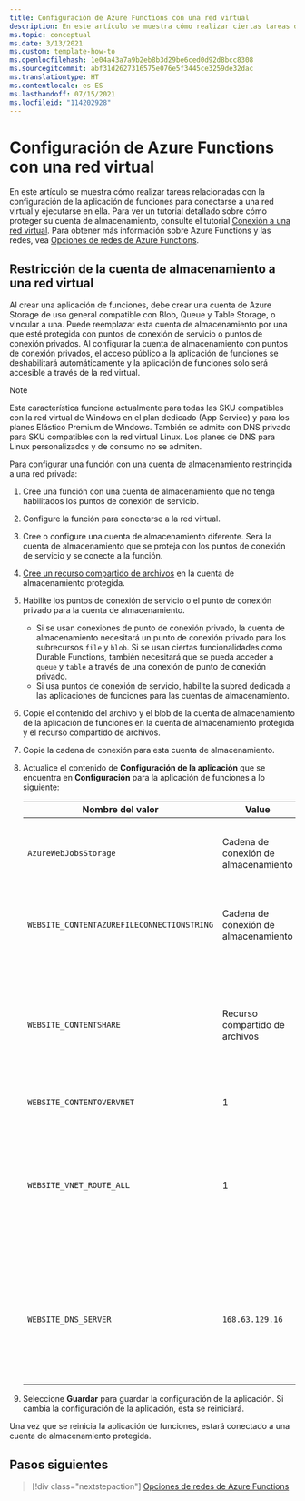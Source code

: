 ```yaml
---
title: Configuración de Azure Functions con una red virtual
description: En este artículo se muestra cómo realizar ciertas tareas de redes virtuales para Azure Functions.
ms.topic: conceptual
ms.date: 3/13/2021
ms.custom: template-how-to
ms.openlocfilehash: 1e04a43a7a9b2eb8b3d29be6ced0d92d8bcc8308
ms.sourcegitcommit: abf31d2627316575e076e5f3445ce3259de32dac
ms.translationtype: HT
ms.contentlocale: es-ES
ms.lasthandoff: 07/15/2021
ms.locfileid: "114202928"
---
```

# <a name="how-to-configure-azure-functions-with-a-virtual-network"></a>Configuración de Azure Functions con una red virtual

En este artículo se muestra cómo realizar tareas relacionadas con la configuración de la aplicación de funciones para conectarse a una red virtual y ejecutarse en ella. Para ver un tutorial detallado sobre cómo proteger su cuenta de almacenamiento, consulte el tutorial [Conexión a una red virtual](functions-create-vnet.md). Para obtener más información sobre Azure Functions y las redes, vea [Opciones de redes de Azure Functions](functions-networking-options.md).

## <a name="restrict-your-storage-account-to-a-virtual-network"></a>Restricción de la cuenta de almacenamiento a una red virtual 

Al crear una aplicación de funciones, debe crear una cuenta de Azure Storage de uso general compatible con Blob, Queue y Table Storage, o vincular a una. Puede reemplazar esta cuenta de almacenamiento por una que esté protegida con puntos de conexión de servicio o puntos de conexión privados. Al configurar la cuenta de almacenamiento con puntos de conexión privados, el acceso público a la aplicación de funciones se deshabilitará automáticamente y la aplicación de funciones solo será accesible a través de la red virtual. 

> [!NOTE]  
> Esta característica funciona actualmente para todas las SKU compatibles con la red virtual de Windows en el plan dedicado (App Service) y para los planes Elástico Premium de Windows. También se admite con DNS privado para SKU compatibles con la red virtual Linux. Los planes de DNS para Linux personalizados y de consumo no se admiten. 

Para configurar una función con una cuenta de almacenamiento restringida a una red privada:

1. Cree una función con una cuenta de almacenamiento que no tenga habilitados los puntos de conexión de servicio.

1. Configure la función para conectarse a la red virtual.

1. Cree o configure una cuenta de almacenamiento diferente.  Será la cuenta de almacenamiento que se proteja con los puntos de conexión de servicio y se conecte a la función.

1. [Cree un recurso compartido de archivos](../storage/files/storage-how-to-create-file-share.md#create-a-file-share) en la cuenta de almacenamiento protegida.

1. Habilite los puntos de conexión de servicio o el punto de conexión privado para la cuenta de almacenamiento.  
    * Si se usan conexiones de punto de conexión privado, la cuenta de almacenamiento necesitará un punto de conexión privado para los subrecursos `file` y `blob`.  Si se usan ciertas funcionalidades como Durable Functions, también necesitará que se pueda acceder a `queue` y `table` a través de una conexión de punto de conexión privado.
    * Si usa puntos de conexión de servicio, habilite la subred dedicada a las aplicaciones de funciones para las cuentas de almacenamiento.

1. Copie el contenido del archivo y el blob de la cuenta de almacenamiento de la aplicación de funciones en la cuenta de almacenamiento protegida y el recurso compartido de archivos.

1. Copie la cadena de conexión para esta cuenta de almacenamiento.

1. Actualice el contenido de **Configuración de la aplicación** que se encuentra en **Configuración** para la aplicación de funciones a lo siguiente:

    | Nombre del valor | Value | Comentario |
    |----|----|----|
    | `AzureWebJobsStorage`| Cadena de conexión de almacenamiento | Esta es la cadena de conexión para una cuenta de almacenamiento protegida. |
    | `WEBSITE_CONTENTAZUREFILECONNECTIONSTRING` |  Cadena de conexión de almacenamiento | Esta es la cadena de conexión para una cuenta de almacenamiento protegida. |
    | `WEBSITE_CONTENTSHARE` | Recurso compartido de archivos | El nombre del recurso compartido de archivos creado en la cuenta de almacenamiento protegida donde residen los archivos de implementación del proyecto. |
    | `WEBSITE_CONTENTOVERVNET` | 1 | Nueva configuración |
    | `WEBSITE_VNET_ROUTE_ALL` | 1 | Fuerza todo el tráfico saliente a través de la red virtual. Obligatorio cuando la cuenta de almacenamiento usa conexiones de punto de conexión privado. |
    | `WEBSITE_DNS_SERVER` | `168.63.129.16` | El servidor DNS que usa la aplicación. Obligatorio cuando la cuenta de almacenamiento usa conexiones de punto de conexión privado. |

1. Seleccione **Guardar** para guardar la configuración de la aplicación. Si cambia la configuración de la aplicación, esta se reiniciará.  

Una vez que se reinicia la aplicación de funciones, estará conectado a una cuenta de almacenamiento protegida.

## <a name="next-steps"></a>Pasos siguientes

> [!div class="nextstepaction"]
> [Opciones de redes de Azure Functions](functions-networking-options.md)

